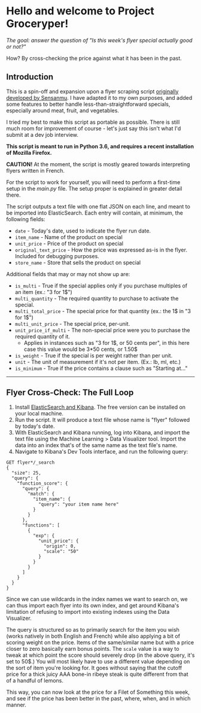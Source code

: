 # Hello and welcome to Project Groceryper!

*The goal: answer the question of "Is this week's flyer special actually good or not?"*

How?  By cross-checking the price against what it has been in the past.

## Introduction

This is a spin-off and expansion upon a flyer scraping script [originally developed
by Sensanmu](https://www.reddit.com/r/learnpython/comments/el0v78/grocery_flyer_scrapper_metro_canada/).
I have adapted it to my own purposes, and added some features to better handle less-than-straightforward
specials, especially around meat, fruit, and vegetables.

I tried my best to make this script as portable as possible.  There is still much room for improvement
of course - let's just say this isn't what I'd submit at a dev job interview.

**This script is meant to run in Python 3.6, and requires a recent installation of Mozilla Firefox.**

**CAUTION!** At the moment, the script is mostly geared towards interpreting flyers written in French.

For the script to work for yourself, you will need to perform a first-time setup in the *main.py* file.
The setup proper is explained in greater detail there.

The script outputs a text file with one flat JSON on each line, and meant to be imported into ElasticSearch.
Each entry will contain, at minimum, the following fields:
* `date` - Today's date, used to indicate the flyer run date.
* `item_name` - Name of the product on special
* `unit_price` - Price of the product on special
* `original_text_price` - How the price was expressed as-is in the flyer.  Included for debugging purposes.
* `store_name` - Store that sells the product on special

Additional fields that may or may not show up are:
* `is_multi` - True if the special applies only if you purchase multiples of an item (ex.: "3 for 1$")
* `multi_quantity` - The required quantity to purchase to activate the special.
* `multi_total_price` - The special price for that quantity (ex.: the 1$ in "3 for 1$")
* `multi_unit_price` - The special price, per-unit.
* `unit_price_if_multi` - The non-special price were you to purchase the required quantity of it.
  * Applies in instances such as "3 for 1$, or 50 cents per", in this here case this value would be 3*50 cents, or 1.50$
* `is_weight` - True if the special is per weight rather than per unit.
* `unit` - The unit of measurement if it's not per item.  (Ex.: lb, ml, etc.)
* `is_minimum` - True if the price contains a clause such as "Starting at..."

-----------------------

## Flyer Cross-Check: The Full Loop

1. Install [ElasticSearch and Kibana](https://www.elastic.co).  The free version can be installed on your local machine.
2. Run the script.  It will produce a text file whose name is "flyer" followed by today's date.
3. With ElasticSearch and Kibana running, log into Kibana, and import the text file using the Machine Learning > Data Visualizer tool.  Import the data into an index that's of the same name as the text file's name.
4. Navigate to Kibana's Dev Tools interface, and run the following query:

```
GET flyer*/_search
{
  "size": 25,
  "query": {
    "function_score": {
      "query": {
        "match": {
          "item_name": {
            "query": "your item name here"
          }
        }
      },
      "functions": [
        {
          "exp": {
            "unit_price": {
              "origin": 0,
              "scale": "50"
            }
          }
        }
      ]
    }
  }
}
```

Since we can use wildcards in the index names we want to search on, we can thus import each flyer
into its own index, and get around Kibana's limitation of refusing to import into existing indexes
using the Data Visualizer.

The query is structured so as to primarily search for the item you wish (works natively in both English
and French) while also applying a bit of scoring weight on the price.  Items of the same/similar name but
with a price closer to zero basically earn bonus points.  The `scale` value is a way to tweak at which point
the score should severely drop (in the above query, it's set to 50$.)  You will most likely have to use
a different value depending on the sort of item you're looking for.  It goes without saying that the
cutoff price for a thick juicy AAA bone-in ribeye steak is quite different from that of a handful of lemons.

This way, you can now look at the price for a Filet of Something this week, and see if the price has been
better in the past, where, when, and in which manner.